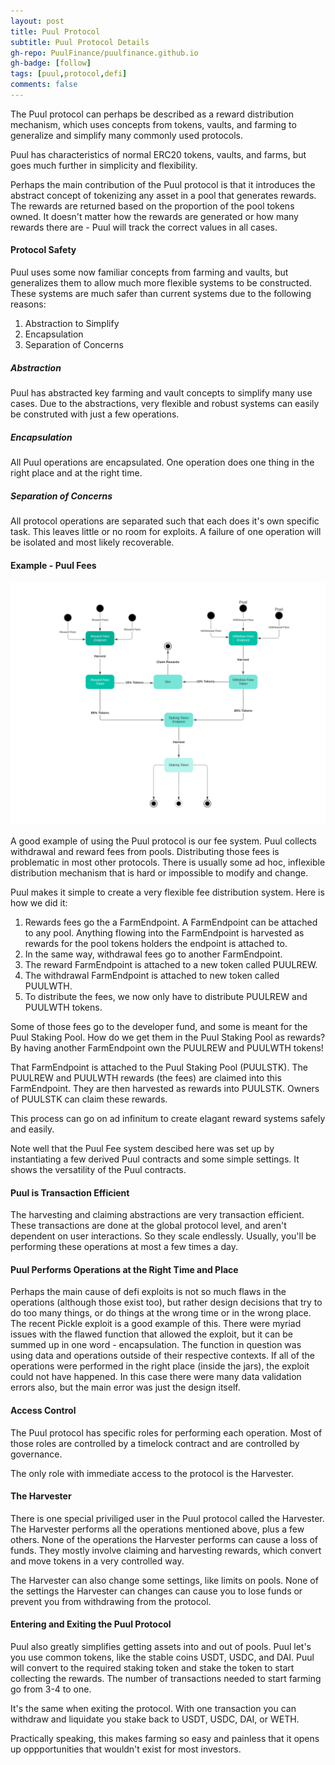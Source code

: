 ```yaml
---
layout: post
title: Puul Protocol
subtitle: Puul Protocol Details
gh-repo: PuulFinance/puulfinance.github.io
gh-badge: [follow]
tags: [puul,protocol,defi]
comments: false
---
```


The Puul protocol can perhaps be described as a reward distribution mechanism, which uses concepts from tokens, vaults, and farming to generalize and simplify
many commonly used protocols.

Puul has characteristics of normal ERC20 tokens, vaults, and farms, but goes much further in simplicity and flexibility.

Perhaps the main contribution of the Puul protocol is that it introduces the abstract concept of tokenizing any asset in a pool that generates rewards. 
The rewards are returned based on the proportion of the pool tokens owned. It doesn't matter how the rewards are generated or how many rewards there
are - Puul will track the correct values in all cases.

#### Protocol Safety

Puul uses some now familiar concepts from farming and vaults, but generalizes them to allow much more flexible systems to be constructed. These systems are
much safer than current systems due to the following reasons:

1. Abstraction to Simplify
2. Encapsulation 
2. Separation of Concerns

##### Abstraction

Puul has abstracted key farming and vault concepts to simplify many use cases. Due to the abstractions, very flexible and robust systems can easily be 
construted with just a few operations.

##### Encapsulation

All Puul operations are encapsulated. One operation does one thing in the right place and at the right time.

##### Separation of Concerns

All protocol operations are separated such that each does it's own specific task. This leaves little or no room for exploits. A failure of one 
operation will be isolated and most likely recoverable.

#### Example - Puul Fees

![Fees](/assets/img/Fees.svg)

A good example of using the Puul protocol is our fee system. Puul collects withdrawal and reward fees from pools. Distributing those fees is problematic
in most other protocols. There is usually some ad hoc, inflexible distribution mechanism that is hard or impossible to modify and change. 

Puul makes it simple to create a very flexible fee distribution system. Here is how we did it:

1. Rewards fees go the a FarmEndpoint. A FarmEndpoint can be attached to any pool. Anything flowing into the FarmEndpoint is harvested 
as rewards for the pool tokens holders the endpoint is attached to.
2. In the same way, withdrawal fees go to another FarmEndpoint.
3. The reward FarmEndpoint is attached to a new token called PUULREW.
4. The withdrawal FarmEndpoint is attached to new token called PUULWTH.
5. To distribute the fees, we now only have to distribute PUULREW and PUULWTH tokens.

Some of those fees go to the developer fund, and some is meant for the Puul Staking Pool. How do we get them in the Puul Staking Pool as rewards?
By having another FarmEndpoint own the PUULREW and PUULWTH tokens!

That FarmEndpoint is attached to the Puul Staking Pool (PUULSTK). The PUULREW and PUULWTH rewards (the fees) are claimed into this 
FarmEndpoint. They are then harvested as rewards into PUULSTK. Owners of PUULSTK can claim these rewards.

This process can go on ad infinitum to create elagant reward systems safely and easily.

Note well that the Puul Fee system descibed here was set up by instantiating a few derived Puul contracts and some simple settings. It shows the versatility of the Puul contracts.

#### Puul is Transaction Efficient

The harvesting and claiming abstractions are very transaction efficient. These transactions are done at the global protocol level, and aren't dependent on
user interactions. So they scale endlessly. Usually, you'll be performing these operations at most a few times a day.

#### Puul Performs Operations at the Right Time and Place

Perhaps the main cause of defi exploits is not so much flaws in the operations (although those exist too), but rather design decisions 
that try to do too many things, or do things at the wrong time or in the wrong place. The recent Pickle exploit is a good example of
this. There were myriad issues with the flawed function that allowed the exploit, but it can be summed up in one word - encapsulation.
The function in question was using data and operations outside of their respective contexts. If all of the operations were performed 
in the right place (inside the jars), the exploit could not have happened. In this case there were many data validation errors also, but
the main error was just the design itself.

#### Access Control

The Puul protocol has specific roles for performing each operation. Most of those roles are controlled by a timelock contract and are
controlled by governance.

The only role with immediate access to the protocol is the Harvester.

#### The Harvester

There is one special priviliged user in the Puul protocol called the Harvester. The Harvester performs all the operations mentioned above,
plus a few others. None of the operations the Harvester performs can cause a loss of funds. They mostly involve claiming and harvesting rewards,
which convert and move tokens in a very controlled way. 

The Harvester can also change some settings, like limits on pools. None of the settings the Harvester can changes can cause you to lose funds or prevent
you from withdrawing from the protocol.

#### Entering and Exiting the Puul Protocol

Puul also greatly simplifies getting assets into and out of pools. Puul let's you use common tokens, like the stable coins USDT, USDC, and DAI. Puul will convert
to the required staking token and stake the token to start collecting the rewards. The number of transactions needed to start farming go from
3-4 to one.

It's the same when exiting the protocol. With one transaction you can withdraw and liquidate you stake back to USDT, USDC, DAI, or WETH.

Practically speaking, this makes farming so easy and painless that it opens up oppportunities that wouldn't exist for most investors.


